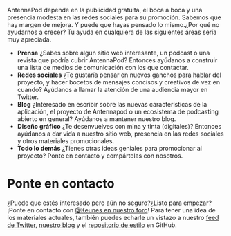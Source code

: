 AntennaPod depende en la publicidad gratuita, el boca a boca y una presencia
modesta en las redes sociales para su promoción. Sabemos que hay margen de
mejora. Y puede que hayas pensado lo mismo.¿Por qué no ayudarnos a crecer? Tu
ayuda en cualquiera de las siguientes áreas sería muy apreciada.

* **Prensa** ¿Sabes sobre algún sitio web interesante, un podcast o una revista
que podría cubrir AntennaPod? Entonces ayúdanos a construir una lista de medios
de comunicación con los que contactar.
* **Redes sociales** ¿Te gustaría pensar en nuevos ganchos para hablar del
proyecto, y hacer bocetos de mensajes concisos y creativos de vez en cuando?
Ayúdanos a llamar la atención de una audiencia mayor en Twitter.
* **Blog** ¿Interesado en escribir sobre las nuevas características de la
aplicación, el proyecto de Antennapod o un ecosistema de podcasting abierto en
general? Ayúdanos a mantener nuestro blog.
* **Diseño gráfico** ¿Te desenvuelves con mina y tinta (digitales)? Entonces
ayúdanos a dar vida a nuestro sitio web, presencia en las redes sociales y otros
materiales promocionales.
* **Todo lo demás** ¿Tienes otras ideas geniales para promocionar al proyecto?
Ponte en contacto y compártelas con nosotros.

# Ponte en contacto

¿Puede que estés interesado pero aún no seguro?¿Listo para empezar?¡Ponte en
contacto con [@Keunes en nuestro foro](https://forum.antennapod.org/u/keunes)!
Para tener una idea de los materiales actuales, también puedes echarle un
vistazo a nuestro [feed de Twitter](https://www.twitter.com/antennapod),
[nuestro blog](/blog) y el [repositorio de estilo](https://github.com/AntennaPod/Branding)
en GitHub.
